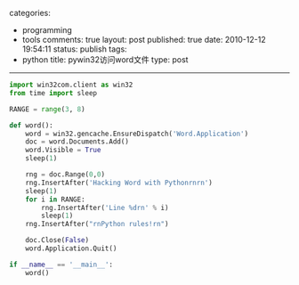 categories: 
  - programming
  - tools
comments: true
layout: post
published: true
date: 2010-12-12 19:54:11
status: publish
tags: 
  - python
title: pywin32访问word文件
type: post
---

```python
import win32com.client as win32
from time import sleep

RANGE = range(3, 8)

def word():
    word = win32.gencache.EnsureDispatch('Word.Application')
    doc = word.Documents.Add()
    word.Visible = True
    sleep(1)

    rng = doc.Range(0,0)
    rng.InsertAfter('Hacking Word with Pythonrnrn')
    sleep(1)
    for i in RANGE:
        rng.InsertAfter('Line %drn' % i)
        sleep(1)
    rng.InsertAfter("rnPython rules!rn")

    doc.Close(False)
    word.Application.Quit()

if __name__ == '__main__':
    word()
```
